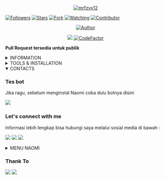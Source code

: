 <p align="center">
<a href="https://github.com/mrfzvx12"><img title="mrfzvx12" src="https://img.shields.io/badge/github-Mrfzvx12-orange.svg?style=social&logo=github"></a>
</p>

<a href="https://github.com/mrfzvx12/followers"><img title="Followers" src="https://img.shields.io/github/followers/mrfzvx12?label=Followers&style=social"></a>
<a href="https://github.com/mrfzvx12/im-lexa-v2/stargazers/"><img title="Stars" src="https://img.shields.io/github/stars/mrfzvx12/lexav3?&style=social"></a>
<a href="https://github.com/mrfzvx12/im-lexa-v2/network/members"><img title="Fork" src="https://img.shields.io/github/forks/mrfzvx12/lexav3?style=social"></a>
<a href="https://github.com/mrfzvx12/im-lexa-v2/watchers"><img title="Watching" src="https://img.shields.io/github/watchers/mrfzvx12/lexav3?label=Watching&style=social"></a>
<a href="https://github.com/mrfzvx12/im-lexa-v2/watchers"><img title="Contributor" src="https://img.shields.io/github/contributors/mrfzvx12/lexav3?logo=github&style=social"></a>
</p>

<p align="center">
<a href="https://github.com/mrfzvx12"><img title="Author" src="https://img.shields.io/badge/Lexa x Naomi-V3-orange?style=for-the-badge&logo=github"></a>
</p>


<p align="center">
<a href="https://github.com/mrfzvx12/lexav3"><img src="https://img.shields.io/github/repo-size/mrfzvx12/lexav3?label=Repo%20size&style=plastic"></a>
<a href="https://www.codefactor.io/repository/github/mrfzvx12/lexav3"><img src="https://www.codefactor.io/repository/github/mrfzvx12/lexav3/badge" alt="CodeFactor" /></a>

</p>

**Pull Request tersedia untuk publik**

<details close="close">
  <summary>INFORMATION</summary>
  
* Klik stars untuk support agar terus update
* Klik watch untuk mendapatkan notifikasi ketika ada update
* Semua fitur work bergantung pada rest api
* Versi ini hanyalah cloningan dari versi asli, jika mengalami bug/eror/api tidak aktif silahkan sempurnakan sendiri

</details>

<details close="close">
  <summary>TOOLS & INSTALLATION</summary>
  
### Tools
Aplikasi untuk menjalankan dan mempermudah mengedit keperluan bot, Kalian bisa download aplikasi di bawah pada PlayStore.

| Aplikasi | Link |
|--------|--------|
| **Termux** | [Download disini](https://play.google.com/store/apps/details?id=com.termux) |
| **Acode** | [Download disini](https://play.google.com/store/apps/details?id=com.foxdebug.acodefree) |
<p align="center">
  <div align="center">
 <code><img height="40" src="https://raw.githubusercontent.com/github/explore/80688e429a7d4ef2fca1e82350fe8e3517d3494d/topics/terminal/terminal.png"></code>
 <code><img height="40" src="https://user-images.githubusercontent.com/72728486/108440991-c9196180-7286-11eb-910e-d95691565ec8.png"></code>

  </div>
  </p>


### Install With Termux
Untuk penginstalan nya cukup simple, ikuti langkah-langkah berikut pada Aplikasi **Termux**

```bash
> pkg install git
> git clone https://github.com/mrfzvx12/Naomi
> cd Naomi
> bash install.sh
> npm start
```

setelah keluar QR code pada termux, lalu kalian scan menggunakan nomor WhatsApp yang akan di gunakan untuk bot
</details>

<details open="open">
  <summary>CONTACTS</summary>

### Tes bot
Jika ragu, sebelum menginstal Naomi coba dulu botnya disini
<p>
<a href="https://wa.me/6285774407693?text=.menu" target="blank"><img src="https://img.shields.io/badge/WhatsApp Bot Lexa v3-30302f?style=flat&logo=whatsapp" /></a>
</p>

### Let's connect with me
Informasi lebih lengkap bisa hubungi saya melalui sosial media di bawah :

<p>
<a href="http://wa.me/6282223014661" target="blank"><img src="https://img.shields.io/badge/Whatsapp-30302f?style=flat&logo=whatsapp" /></a>
<a href="http://www.instagram.com/mrf.zvx/" target="blank"><img src="https://img.shields.io/badge/Instagram-30302f?style=flat&logo=instagram" /></a>
<a href="https://www.facebook.com/profile.php?id=100028409167054" target="blank"><img src="https://img.shields.io/badge/Facebook-30302f?style=flat&logo=facebook" /></a>
</p>

  </details>

  <details close="close">
  <summary>MENU NAOMI</summary>

### List Menu

<details close="close">
  <summary>ABOUT NAOMI</summary>
  
| ABOUT LEXA |Yes/No|
| ------------- | ------------- |
  </details>
  
  
<details close="close">
  <summary>FUN</summary>
  
| FUN |Yes/No|
| ------------- | ------------- |
  </details>

<details close="close">
  <summary>GAME</summary>

| Game |Yes|
| ------------- | ------------- |

| DOWNLOAD |Yes|
| ------------- | ------------- |
  </details>

<details close="close">
  <summary>PICTURE</summary>

| TOOLS |Yes|
| ------------- | ------------- |

| PICTURE |Yes|
| ------------- | ------------- |
  </details>

<details close="close">
  <summary>TEXT & TOOLS</summary>

| TEXT |Yes|
| ------------- | ------------- |
  </details>

<details close="close">
  <summary>STICKER</summary>

| EDUKASI |Yes|
| ------------- | ------------- |
  </details>
  
  <details close="close">
  <summary>MEDIA</summary>

| WHEATER |Yes|
| ------------- | ------------- |
  </details>

<details close="close">
  <summary>ANIME</summary>
| Others |Yes|
| ------------- | ------------- |
  </details>
  
  <details close="close">
  <summary>ISLAM</summary>
  
| Groups |Yes|
| ------------- | ------------- |
  </details>
  
  <details close="close">
  <summary>PRIMBON & EDUKASI</summary>
  
| Groups |Yes|
| ------------- | ------------- |
  </details>
  
  <details close="close">
  <summary>WEATHER</summary>
  
| Groups |Yes|
| ------------- | ------------- |
  </details>
  
  <details close="close">
  <summary>OTHER</summary>
  
| Groups |Yes|
| ------------- | ------------- |
  </details>
  
  <details close="close">
  <summary>GROUP</summary>
  
| Groups |Yes|
| ------------- | ------------- |
  </details>
  
  <details close="close">
  <summary>PREMIUM</summary>
  
| Groups |Yes|
| ------------- | ------------- |
  </details>
  
  <details close="close">
  <summary>OWNER</summary>
  
| Groups |Yes|
| ------------- | ------------- |
  </details>
    </details>
    
### Thank To
<a href="https://github.com/MhankBarBar/MhankBarBar"><img src="https://img.shields.io/badge/MhankBarBar/Termux wabot-black?style=flat-square&logo=github"></a>
<a href="https://github.com/adiwajshing/Baileys"><img src="https://img.shields.io/badge/-adiwajshing/Baileys-black?style=flat-square&logo=github"></a>
